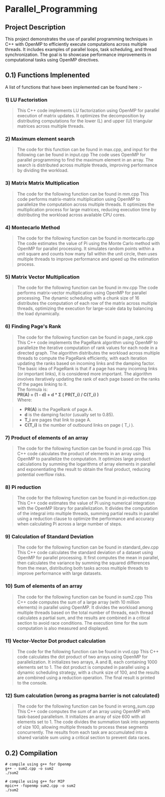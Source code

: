 # Parallel_Programming

## Project Description
This project demonstrates the use of parallel programming techniques in C++ with OpenMP to efficiently execute computations across multiple threads. It includes examples of parallel loops, task scheduling, and thread synchronization. The goal is to showcase performance improvements in computational tasks using OpenMP directives.

## 0.1) Functions Implenented
A list of functions that have been implemented can be found here :-

### 1) LU Factoristion
>This C++ code implements LU factorization using OpenMP for parallel execution of matrix updates. It optimizes the decomposition by distributing computations for the lower (L) and upper (U) triangular matrices across multiple threads.

### 2) Maximum element search
>The code for this function can be found in max.cpp, and input for the following can be found in input.cpp
The code uses OpenMP for parallel programming to find the maximum element in an array. The search is distributed across multiple threads, improving performance by dividing the workload.

### 3) Matrix Matrix Multiplication
>The code for the following function can be found in mm.cpp
This code performs matrix-matrix multiplication using OpenMP to parallelize the computation across multiple threads. It optimizes the multiplication process for large matrices, reducing execution time by distributing the workload across available CPU cores.

### 4) Montecarlo Method
>The code for the following function can be found in montecarlo.cpp
The code estimates the value of Pi using the Monte Carlo method with OpenMP for parallel processing. It simulates random points within a unit square and counts how many fall within the unit circle, then uses multiple threads to improve performance and speed up the estimation process.

### 5) Matrix Vector Multiplication
>The code for the following function can be found in mv.cpp
The code performs matrix-vector multiplication using OpenMP for parallel processing. The dynamic scheduling with a chunk size of 16 distributes the computation of each row of the matrix across multiple threads, optimizing the execution for large-scale data by balancing the load dynamically.

### 6) Finding Page's Rank
>The code for the following function can be found in page_rank.cpp
This C++ code implements the PageRank algorithm using OpenMP to parallelize the iterative computation of rank values for each node in a directed graph. The algorithm distributes the workload across multiple threads to compute the PageRank efficiently, with each iteration updating the ranks based on incoming links and the damping factor.<br>
>The basic idea of PageRank is that if a page has many incoming links (or important links), it is considered more important. The algorithm involves iteratively updating the rank of each page based on the ranks of the pages linking to it.<br>
>The formula is:<br>
>**PR(A) = (1 - d) + d * Σ ( PR(T_i) / C(T_i) )**<br>
>Where:

>*   **PR(A)** is the PageRank of page A.
>*   **d** is the damping factor (usually set to 0.85).
>*   **T_i** are pages that link to page A.
>*   **C(T_i)** is the number of outbound links on page \( T_i \).



### 7) Product of elements of an array
>The code for the following function can be found in prod.cpp
This C++ code calculates the product of elements in an array using OpenMP to parallelize the computation. It optimizes large product calculations by summing the logarithms of array elements in parallel and exponentiating the result to obtain the final product, reducing potential overflow risks.

### 8) Pi reduction
>The code for the following function can be found in pi-reduction.cpp
This C++ code estimates the value of Pi using numerical integration with the OpenMP library for parallelization. It divides the computation of the integral into multiple threads, summing partial results in parallel using a reduction clause to optimize the performance and accuracy when calculating Pi across a large number of steps.

### 9) Calculation of Standard Deviation
>The code for the following function can be found in standard_dev.cpp
This C++ code calculates the standard deviation of a dataset using OpenMP for parallel processing. It first computes the mean in parallel, then calculates the variance by summing the squared differences from the mean, distributing both tasks across multiple threads to improve performance with large datasets.

### 10) Sum of elements of an array
>The code for the following function can be found in sum2.cpp 
This C++ code computes the sum of a large array (with 10 million elements) in parallel using OpenMP. It divides the workload among multiple threads based on the total number of threads, each thread calculates a partial sum, and the results are combined in a critical section to avoid race conditions. The execution time for the sum computation is also measured and displayed. 

### 11) Vector-Vector Dot product calculation
>The code for the following function can be found in vvd.cpp 
This C++ code calculates the dot product of two arrays using OpenMP for parallelization. It initializes two arrays, A and B, each containing 1000 elements set to 1. The dot product is computed in parallel using a dynamic scheduling strategy, with a chunk size of 100, and the results are combined using a reduction operation. The final result is printed to the console.

### 12) Sum calculation (wrong as pragma barrier is not calculated)
>The code for the following function can be found in wrong_sum.cpp 
This C++ code computes the sum of an array using OpenMP with task-based parallelism. It initializes an array of size 600 with all elements set to 1. The code divides the summation task into segments of size 100, allowing multiple threads to process these segments concurrently. The results from each task are accumulated into a shared variable sum using a critical section to prevent data races.

## 0.2) Compilation
>
```shell
# compile using g++ for Openmp
g++ - sum2.cpp -o sum2
./sum2

# compile using g++ for MIP
mpic++ -fopenmp sum2.cpp -o sum2
./sum2
```
